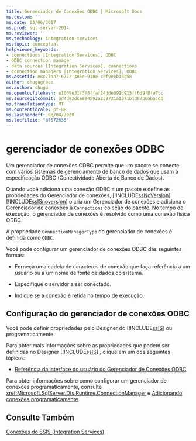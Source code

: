 ```yaml
---
title: Gerenciador de Conexões ODBC | Microsoft Docs
ms.custom: ''
ms.date: 03/06/2017
ms.prod: sql-server-2014
ms.reviewer: ''
ms.technology: integration-services
ms.topic: conceptual
helpviewer_keywords:
- connections [Integration Services], ODBC
- ODBC connection manager
- data sources [Integration Services], connections
- connection managers [Integration Services], ODBC
ms.assetid: e8c77aa7-6772-485e-918e-cef9eeb18c58
author: chugugrace
ms.author: chugu
ms.openlocfilehash: e1069e31f3f8ffaf14dde091d913ff6d9f8fa7cc
ms.sourcegitcommit: ad4d92dce894592a259721a1571b1d8736abacdb
ms.translationtype: MT
ms.contentlocale: pt-BR
ms.lasthandoff: 08/04/2020
ms.locfileid: "87572635"
---
```

# <a name="odbc-connection-manager"></a>gerenciador de conexões ODBC
  Um gerenciador de conexões ODBC permite que um pacote se conecte com vários sistemas de gerenciamento de banco de dados que usam a especificação ODBC (Conectividade Aberta de Banco de Dados).  
  
 Quando você adiciona uma conexão ODBC a um pacote e define as propriedades do Gerenciador de conexões, [!INCLUDE[ssNoVersion](../../includes/ssnoversion-md.md)] [!INCLUDE[ssISnoversion](../../includes/ssisnoversion-md.md)] o cria um Gerenciador de conexões e adiciona o Gerenciador de conexões à `Connections` coleção do pacote. No tempo de execução, o gerenciador de conexões é resolvido como uma conexão física ODBC.  
  
 A propriedade `ConnectionManagerType` do gerenciador de conexões é definida como `ODBC`.  
  
 Você pode configurar um gerenciador de conexões ODBC das seguintes formas:  
  
-   Forneça uma cadeia de caracteres de conexão que faça referência a um usuário ou a um nome de fonte de dados do sistema.  
  
-   Especifique o servidor a ser conectado.  
  
-   Indique se a conexão é retida no tempo de execução.  
  
## <a name="configuration-of-the-odbc-connection-manager"></a>Configuração do gerenciador de conexões ODBC  
 Você pode definir propriedades pelo Designer do [!INCLUDE[ssIS](../../includes/ssis-md.md)] ou programaticamente.  
  
 Para obter mais informações sobre as propriedades que podem ser definidas no Designer [!INCLUDE[ssIS](../../includes/ssis-md.md)] , clique em um dos seguintes tópicos:  
  
-   [Referência da interface do usuário do Gerenciador de Conexões ODBC](../odbc-connection-manager-ui-reference.md)  
  
 Para obter informações sobre como configurar um gerenciador de conexões programaticamente, consulte <xref:Microsoft.SqlServer.Dts.Runtime.ConnectionManager> e [Adicionando conexões programaticamente](../building-packages-programmatically/adding-connections-programmatically.md).  
  
## <a name="see-also"></a>Consulte Também  
 [Conexões do SSIS &#40;Integration Services&#41;](integration-services-ssis-connections.md)  
  
  
